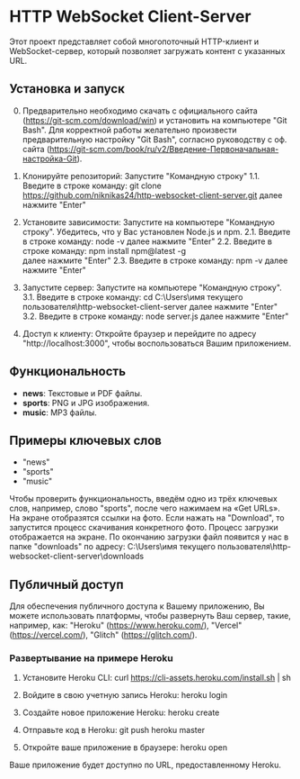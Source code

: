 # HTTP WebSocket Client-Server

Этот проект представляет собой многопоточный HTTP-клиент и WebSocket-сервер, который позволяет загружать контент с указанных URL.

## Установка и запуск

0. Предварительно необходимо скачать с официального сайта (https://git-scm.com/download/win) и установить на компьютере "Git Bash".
Для корректной работы желательно произвести предварительную настройку "Git Bash", согласно руководству с оф. сайта (https://git-scm.com/book/ru/v2/Введение-Первоначальная-настройка-Git).

1. Клонируйте репозиторий:
Запустите "Командную строку"
1.1. Введите в строке команду:
git clone https://github.com/niknikas24/http-websocket-client-server.git
далее нажмите "Enter"

2. Установите зависимости:
Запустите на компьютере "Командную строку". Убедитесь, что у Вас установлен Node.js и npm.
2.1. Введите в строке команду:
node -v
далее нажмите "Enter"
2.2. Введите в строке команду:
npm install npm@latest -g  
далее нажмите "Enter"
2.3.  Введите в строке команду:
npm -v
далее нажмите "Enter"

3. Запустите сервер:
Запустите на компьютере "Командную строку".
3.1. Введите в строке команду:
cd C:\Users\имя текущего пользователя\http-websocket-client-server
далее нажмите "Enter"
3.2. Введите в строке команду:
node server.js
далее нажмите "Enter"

4. Доступ к клиенту:
Откройте браузер и перейдите по адресу "http://localhost:3000", чтобы воспользоваться Вашим приложением.

## Функциональность
- **news**: Текстовые и PDF файлы.
- **sports**: PNG и JPG изображения.
- **music**: MP3 файлы.

## Примеры ключевых слов
- "news"
- "sports"
- "music"

Чтобы проверить функциональность, введём одно из трёх ключевых слов, например, слово "sports", после чего нажимаем на «Get URLs». 
На экране отобразятся ссылки на фото. Если нажать на "Download", то запустится процесс скачивания конкретного фото. 
Процесс загрузки отображается на экране. 
По окончанию загрузки файл появится у нас в папке "downloads" по адресу:
C:\Users\имя текущего пользователя\http-websocket-client-server\downloads

## Публичный доступ

Для обеспечения публичного доступа к Вашему приложению, Вы можете использовать платформы, чтобы развернуть Ваш сервер, такие, например, как: 
"Heroku" (https://www.heroku.com/), 
"Vercel" (https://vercel.com/), 
"Glitch" (https://glitch.com/).

### Развертывание на примере Heroku
1. Установите Heroku CLI:
curl https://cli-assets.heroku.com/install.sh | sh

2. Войдите в свою учетную запись Heroku:
heroku login

3. Создайте новое приложение Heroku:
heroku create

4. Отправьте код в Heroku:
git push heroku master

5. Откройте ваше приложение в браузере:
heroku open

Ваше приложение будет доступно по URL, предоставленному Heroku.
